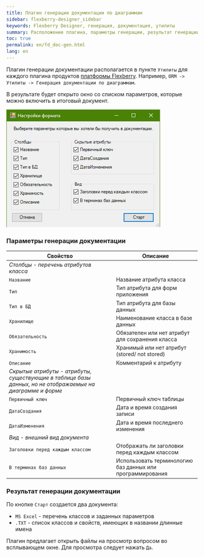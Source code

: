 ```yaml
---
title: Плагин генерации документации по диаграммам
sidebar: flexberry-designer_sidebar
keywords: Flexberry Designer, генерация, документация, утилиты
summary: Расположение плагина, параметры генерации, результат генерации
toc: true
permalink: en/fd_doc-gen.html
lang: en
---
```


Плагин генерации документации располагается в пункте `Утилиты` для каждого плагина продуктов [платформы Flexberry](fp_architecture.html). Например, `ORM -> Утилиты -> Генерация документации по диаграммам`.

В результате будет открыто окно со списком параметров, которые можно включить в итоговый документ.

![Параметры документа](/images/pages/products/flexberry-designer/generate/codegen-parameters.png)

### Параметры генерации документации

| __Свойство__ | __Описание__ |
|--------------|--------------|
|_Столбцы - перечень атрибутов класса_|
|`Название`|Название атрибута класса|
|`Тип`|Тип атрибута для форм приложения|
|`Тип в БД`|Тип атрибута для базы данных|
|`Хранилище`|Наименование класса в базе данных|
|`Обязательность`|Обязателен или нет атрибут для сохранения класса|
|`Хранимость`|Хранимый или нет атрибут (stored/ not stored)|
|`Описание`|Комментарий к атрибуту|
|_Скрытые атрибуты - атрибуты, существующие в таблице базы данных, но не отображаемые на диаграмме и форме_|
|`Первичный ключ`|Первичный ключ таблицы|
|`ДатаСоздания`|Дата и время создания записи|
|`ДатаИзменения`|Дата и время последнего изменения|
|_Вид - внешний вид документа_|
|`Заголовки перед каждым классом`|Отображать ли заголовки перед каждым классом|
|`В терминах баз данных`|Использовать терминологию баз данных или программирования|

### Результат генерации документации

По кнопке `Старт` создается два документа:

* `MS Excel` - перечень классов и заданных параметров
* `.TXT` - список классов и свойств, имеющих в названии длинные имена

Плагин предлагает открыть файлы на просмотр вопросом во всплывающем окне. Для просмотра следует нажать `Да`.
